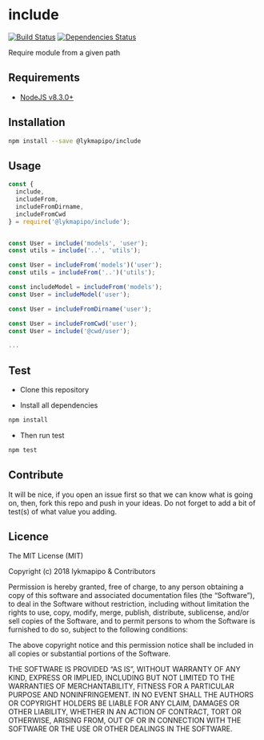 # include

[![Build Status](https://travis-ci.org/lykmapipo/include.svg?branch=master)](https://travis-ci.org/lykmapipo/include)
[![Dependencies Status](https://david-dm.org/lykmapipo/include.svg?style=flat-square)](https://david-dm.org/lykmapipo/include)

Require module from a given path

## Requirements

- [NodeJS v8.3.0+](https://nodejs.org)

## Installation

```sh
npm install --save @lykmapipo/include
```

## Usage

```js
const {
  include,
  includeFrom,
  includeFromDirname,
  includeFromCwd
} = require('@lykmapipo/include');


const User = include('models', 'user');
const utils = include('..', 'utils');

const User = includeFrom('models')('user');
const utils = includeFrom('..')('utils');

const includeModel = includeFrom('models');
const User = includeModel('user');

const User = includeFromDirname('user');

const User = includeFromCwd('user');
const User = include('@cwd/user');

...

```

## Test

- Clone this repository

- Install all dependencies

```sh
npm install
```

- Then run test

```sh
npm test
```

## Contribute

It will be nice, if you open an issue first so that we can know what is going on, then, fork this repo and push in your ideas. Do not forget to add a bit of test(s) of what value you adding.

## Licence

The MIT License (MIT)

Copyright (c) 2018 lykmapipo & Contributors

Permission is hereby granted, free of charge, to any person obtaining a copy of this software and associated documentation files (the “Software”), to deal in the Software without restriction, including without limitation the rights to use, copy, modify, merge, publish, distribute, sublicense, and/or sell copies of the Software, and to permit persons to whom the Software is furnished to do so, subject to the following conditions:

The above copyright notice and this permission notice shall be included in all copies or substantial portions of the Software.

THE SOFTWARE IS PROVIDED “AS IS”, WITHOUT WARRANTY OF ANY KIND, EXPRESS OR IMPLIED, INCLUDING BUT NOT LIMITED TO THE WARRANTIES OF MERCHANTABILITY, FITNESS FOR A PARTICULAR PURPOSE AND NONINFRINGEMENT. IN NO EVENT SHALL THE AUTHORS OR COPYRIGHT HOLDERS BE LIABLE FOR ANY CLAIM, DAMAGES OR OTHER LIABILITY, WHETHER IN AN ACTION OF CONTRACT, TORT OR OTHERWISE, ARISING FROM, OUT OF OR IN CONNECTION WITH THE SOFTWARE OR THE USE OR OTHER DEALINGS IN THE SOFTWARE.
